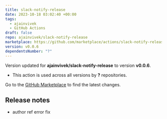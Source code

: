 ```yaml
---
title: slack-notify-release
date: 2023-10-18 03:02:40 +00:00
tags:
  - ajainvivek
  - GitHub Actions
draft: false
repo: ajainvivek/slack-notify-release
marketplace: https://github.com/marketplace/actions/slack-notify-release
version: v0.0.6
dependentsNumber: "?"
---
```



Version updated for **ajainvivek/slack-notify-release** to version **v0.0.6**.
- This action is used across all versions by **?** repositories.

Go to the [GitHub Marketplace](https://github.com/marketplace/actions/slack-notify-release) to find the latest changes.

## Release notes

- author ref error fix
